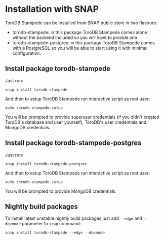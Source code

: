 <h1>Installation with SNAP</h1>
ToroDB Stampede can be installed from SNAP public store in two flavours:

* torodb-stampede: in this package ToroDB Stampede comes alone without the backend included so you will have to provide one.
* torodb-stampede-postgres: in this package ToroDB Stampede comes with a PostgreSQL so you will be able to start using it with minimal configuration.

## Install package torodb-stampede

Just run:

```
snap install torodb-stampede
```

And then to setup ToroDB Stampede run interactive script as root user:

```
sudo torodb-stampede.setup
```

You will be prompted to provide superuser credentials (if you didn't created ToroDB's database and user yourself), ToroDB's user credentials and MongoDB credentials.

## Install package torodb-stampede-postgres

Just run:

```
snap install torodb-stampede-postgres
```

And then to setup ToroDB Stampede run interactive script as root user:

```
sudo torodb-stampede.setup
```

You will be prompted to provide MongoDB credentials.

## Nightly build packages

To install latest unstable nightly build packages just add `--edge` and `--devmode` parameter to `snap` command:

```
snap install torodb-stampede --edge --devmode
```
